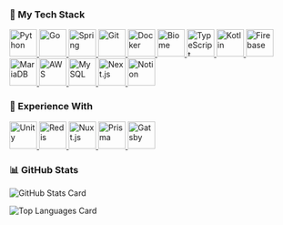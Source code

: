 
### 🚀 My Tech Stack
<!-- Languages -->
<a href="https://www.python.org"  >
  <img src="https://cdn.jsdelivr.net/gh/devicons/devicon@latest/icons/python/python-original-wordmark.svg"
       alt="Python" width="48"/>
</a>
<a href="https://go.dev">
  <img src="https://cdn.jsdelivr.net/gh/devicons/devicon@latest/icons/go/go-original-wordmark.svg"
       alt="Go" width="48"/>
</a>
<a href="https://spring.io/">
  <img src="https://cdn.jsdelivr.net/gh/devicons/devicon@latest/icons/spring/spring-original-wordmark.svg"
       alt="Spring" width="48"/>
</a>
<a href="https://git-scm.com/">
  <img src="https://cdn.jsdelivr.net/gh/devicons/devicon@latest/icons/git/git-plain-wordmark.svg"
       alt="Git" width="48"/>
</a>
<a href="https://www.docker.com/">
  <img src="https://cdn.jsdelivr.net/gh/devicons/devicon@latest/icons/docker/docker-plain-wordmark.svg"
       alt="Docker" width="48"/>
</a>
<a href="https://biomejs.dev/">
  <img src="https://cdn.jsdelivr.net/gh/devicons/devicon@latest/icons/biome/biome-plain-wordmark.svg"
       alt="Biome" width="48"/>
</a>
<a href="https://www.typescriptlang.org/">
  <img src="https://cdn.jsdelivr.net/gh/devicons/devicon@latest/icons/typescript/typescript-plain.svg"
       alt="TypeScript" width="48"/>
</a>
<a href="https://kotlinlang.org/">
  <img src="https://cdn.jsdelivr.net/gh/devicons/devicon@latest/icons/kotlin/kotlin-plain-wordmark.svg"
       alt="Kotlin" width="48"/>
</a>
<a href="https://firebase.google.com/">
  <img src="https://cdn.jsdelivr.net/gh/devicons/devicon@latest/icons/firebase/firebase-plain-wordmark.svg"
       alt="Firebase" width="48"/>
</a>
<a href="https://mariadb.org/">
  <img src="https://cdn.jsdelivr.net/gh/devicons/devicon@latest/icons/mariadb/mariadb-original-wordmark.svg"
       alt="MariaDB" width="48"/>
</a>
<a href="https://aws.amazon.com/">
  <img src="https://cdn.jsdelivr.net/gh/devicons/devicon@latest/icons/amazonwebservices/amazonwebservices-plain-wordmark.svg"
       alt="AWS" width="48"/>
</a>
<a href="https://www.mysql.com/">
  <img src="https://cdn.jsdelivr.net/gh/devicons/devicon@latest/icons/mysql/mysql-plain-wordmark.svg"
       alt="MySQL" width="48"/>
</a>
<a href="https://nextjs.org/">
  <img src="https://cdn.jsdelivr.net/gh/devicons/devicon@latest/icons/nextjs/nextjs-original-wordmark.svg"
       alt="Next.js" width="48"/>
</a>
<a href="https://www.notion.com/">
  <img src="https://cdn.jsdelivr.net/gh/devicons/devicon@latest/icons/notion/notion-original.svg"
       alt="Notion" width="48"/>
</a>


### 🔧 Experience With
<a href="https://unity.com/">
  <img src="https://cdn.jsdelivr.net/gh/devicons/devicon@latest/icons/unity/unity-plain-wordmark.svg"
       alt="Unity" width="48"/>
</a>
<a href="https://redis.io/">
  <img src="https://cdn.jsdelivr.net/gh/devicons/devicon@latest/icons/redis/redis-plain-wordmark.svg"
       alt="Redis" width="48"/>
</a>
<a href="https://nuxt.com/">
  <img src="https://cdn.jsdelivr.net/gh/devicons/devicon@latest/icons/nuxtjs/nuxtjs-original-wordmark.svg"
       alt="Nuxt.js" width="48"/>
</a>
<a href="https://www.prisma.io/">
  <img src="https://cdn.jsdelivr.net/gh/devicons/devicon@latest/icons/prisma/prisma-original-wordmark.svg"
       alt="Prisma" width="48"/>
</a>
<a href="https://gatsbyjs.com/">
  <img src="https://cdn.jsdelivr.net/gh/devicons/devicon@latest/icons/gatsby/gatsby-plain-wordmark.svg"
       alt="Gatsby" width="48"/>
</a>


### 📊 GitHub Stats

![GitHub Stats Card](https://github-readme-stats.vercel.app/api?username=kani3camp&show_icons=true&count_private=true&theme=tokyonight)

![Top Languages Card](https://github-readme-stats.vercel.app/api/top-langs/?username=kani3camp&theme=tokyonight)

<!--
**kani3camp/kani3camp** is a ✨ _special_ ✨ repository because its `README.md` (this file) appears on your GitHub profile.

Here are some ideas to get you started:

- 🔭 I’m currently working on ...
- 🌱 I’m currently learning ...
- 👯 I’m looking to collaborate on ...
- 🤔 I’m looking for help with ...
- 💬 Ask me about ...
- 📫 How to reach me: ...
- 😄 Pronouns: ...
- ⚡ Fun fact: ...
-->
